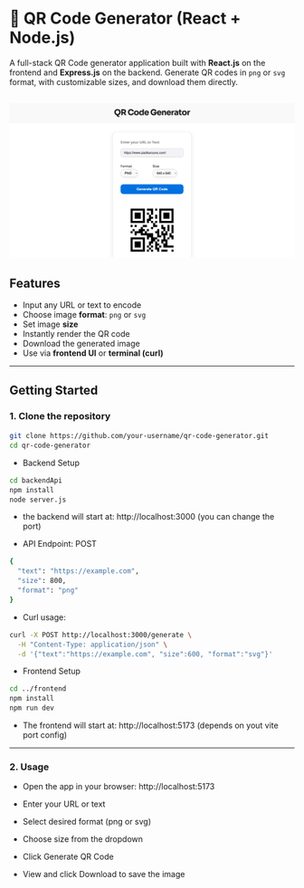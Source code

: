 # 🔳 QR Code Generator (React + Node.js)

A full-stack QR Code generator application built with **React.js** on the frontend and **Express.js** on the backend. Generate QR codes in `png` or `svg` format, with customizable sizes, and download them directly.

![qrCode](./images/qr-back.png)
---

## Features

-  Input any URL or text to encode
-  Choose image **format**: `png` or `svg`
- Set image **size** 
- Instantly render the QR code
-  Download the generated image
- Use via **frontend UI** or **terminal (curl)**

---

##  Getting Started

### 1. Clone the repository

```bash
git clone https://github.com/your-username/qr-code-generator.git
cd qr-code-generator
```
- Backend Setup
```bash
cd backendApi
npm install
node server.js
```
- the backend will start at:
    http://localhost:3000 (you can change the port)

- API Endpoint: POST
```bash
{
  "text": "https://example.com",
  "size": 800,
  "format": "png"
}
```
- Curl usage:
```bash
curl -X POST http://localhost:3000/generate \
  -H "Content-Type: application/json" \
  -d '{"text":"https://example.com", "size":600, "format":"svg"}'
```
- Frontend Setup
```bash
cd ../frontend
npm install
npm run dev
```
- The frontend will start at: http://localhost:5173 (depends on yout vite port config)
---
### 2. Usage

-    Open the app in your browser: http://localhost:5173

-   Enter your URL or text

-   Select desired format (png or svg)

-   Choose size from the dropdown

-   Click Generate QR Code

-   View and click Download to save the image

